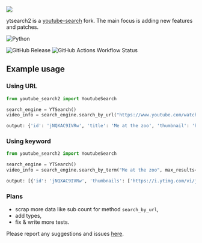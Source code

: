 

<div class="center">
  <img src="https://i.ibb.co/f9f3tMM/image.png">
  <p>ytsearch2 is a <a href="https://github.com/joetats/youtube_search">youtube-search</a> fork. The main focus is adding new features and patches.</p>
</div>


![Python](https://img.shields.io/badge/python-3670A0?style=for-the-badge&logo=python&logoColor=ffdd54)

![GitHub Release](https://img.shields.io/github/v/release/xnykram/youtube_search2?&style=flat-square)
![GitHub Actions Workflow Status](https://img.shields.io/github/actions/workflow/status/xnykram/youtube_search2/pytest.yml?label=tests&style=flat-square)


## Example usage

### Using URL

``` Python
from youtube_search2 import YoutubeSearch

search_engine = YTSearch()
video_info = search_engine.search_by_url("https://www.youtube.com/watch?v=jNQXAC9IVRw")

output: {'id': 'jNQXAC9IVRw', 'title': 'Me at the zoo', 'thumbnail': 'https://i.ytimg.com/vi/jNQXAC9IVRw/maxresdefault.jpg', 'duration': '19063'}

```

### Using keyword

``` Python
from youtube_search2 import YoutubeSearch

search_engine = YTSearch()
video_info = search_engine.search_by_term("Me at the zoo", max_results=1)

output: [{'id': 'jNQXAC9IVRw', 'thumbnails': ['https://i.ytimg.com/vi/jNQXAC9IVRw/hqdefault.jpg?sqp=-oaymwE9COADEI4CSFryq4qpAy8IARUAAAAAGAElAADIQj0AgKJDeAHwAQH4Ab4CgALwAYoCDAgAEAEYVCBYKGUwDw==&rs=AOn4CLC4lp5lwDTP5b30m6scq6a7lKyA8Q'], 'title': 'Me at the zoo', 'long_desc': None, 'channel': 'jawed', 'duration': '0:19', 'views': '310\xa0243\xa0516 views', 'publish_time': '18 years ago', 'url_suffix': '/watch?v=jNQXAC9IVRw&pp=ygUNTWUgYXQgdGhlIHpvbw%3D%3D'}]

```

### Plans

- scrap more data like sub count for method `search_by_url`,
- add types,
- fix & write more tests.

Please report any suggestions and issues [here](https://github.com/xNykram/youtube_search2/issues).
